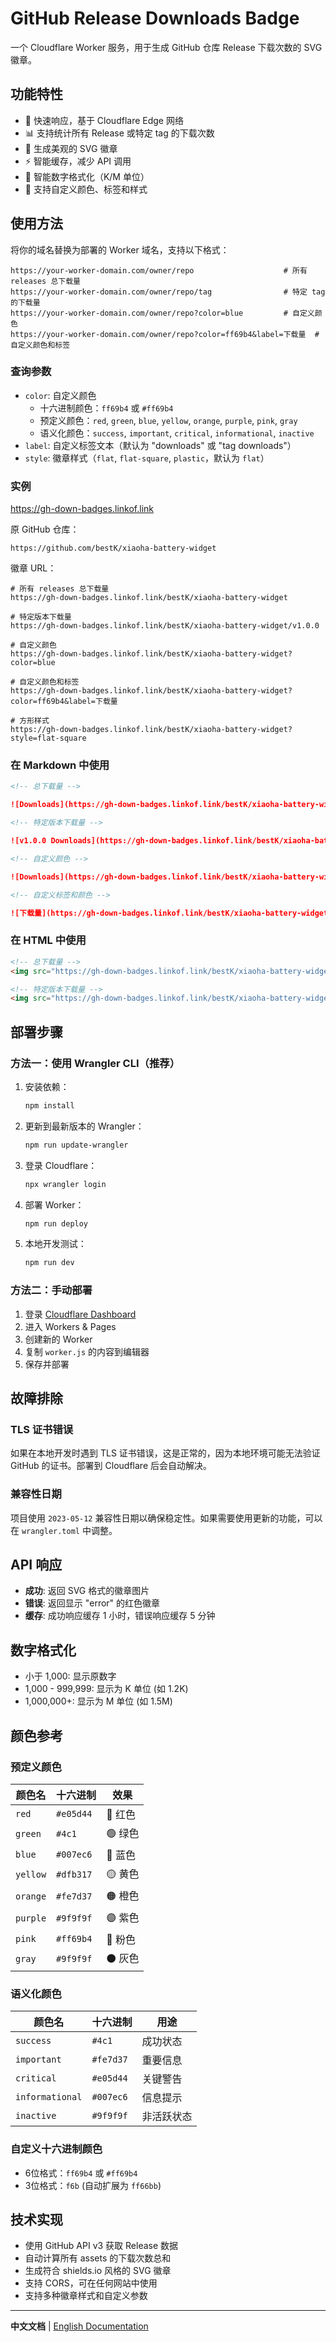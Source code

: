 # GitHub Release Downloads Badge

一个 Cloudflare Worker 服务，用于生成 GitHub 仓库 Release 下载次数的 SVG 徽章。

## 功能特性

-   🚀 快速响应，基于 Cloudflare Edge 网络
-   📊 支持统计所有 Release 或特定 tag 的下载次数
-   🎨 生成美观的 SVG 徽章
-   ⚡ 智能缓存，减少 API 调用
-   🔢 智能数字格式化（K/M 单位）
-   🎨 支持自定义颜色、标签和样式

## 使用方法

将你的域名替换为部署的 Worker 域名，支持以下格式：

```
https://your-worker-domain.com/owner/repo                    # 所有 releases 总下载量
https://your-worker-domain.com/owner/repo/tag                # 特定 tag 的下载量
https://your-worker-domain.com/owner/repo?color=blue         # 自定义颜色
https://your-worker-domain.com/owner/repo?color=ff69b4&label=下载量  # 自定义颜色和标签
```

### 查询参数

-   `color`: 自定义颜色
    -   十六进制颜色：`ff69b4` 或 `#ff69b4`
    -   预定义颜色：`red`, `green`, `blue`, `yellow`, `orange`, `purple`, `pink`, `gray`
    -   语义化颜色：`success`, `important`, `critical`, `informational`, `inactive`
-   `label`: 自定义标签文本（默认为 "downloads" 或 "tag downloads"）
-   `style`: 徽章样式（`flat`, `flat-square`, `plastic`，默认为 `flat`）

### 实例

https://gh-down-badges.linkof.link

原 GitHub 仓库：

```
https://github.com/bestK/xiaoha-battery-widget
```

徽章 URL：

```
# 所有 releases 总下载量
https://gh-down-badges.linkof.link/bestK/xiaoha-battery-widget

# 特定版本下载量
https://gh-down-badges.linkof.link/bestK/xiaoha-battery-widget/v1.0.0

# 自定义颜色
https://gh-down-badges.linkof.link/bestK/xiaoha-battery-widget?color=blue

# 自定义颜色和标签
https://gh-down-badges.linkof.link/bestK/xiaoha-battery-widget?color=ff69b4&label=下载量

# 方形样式
https://gh-down-badges.linkof.link/bestK/xiaoha-battery-widget?style=flat-square
```

### 在 Markdown 中使用

```markdown
<!-- 总下载量 -->

![Downloads](https://gh-down-badges.linkof.link/bestK/xiaoha-battery-widget)

<!-- 特定版本下载量 -->

![v1.0.0 Downloads](https://gh-down-badges.linkof.link/bestK/xiaoha-battery-widget/v1.0.0)

<!-- 自定义颜色 -->

![Downloads](https://gh-down-badges.linkof.link/bestK/xiaoha-battery-widget?color=blue)

<!-- 自定义标签和颜色 -->

![下载量](https://gh-down-badges.linkof.link/bestK/xiaoha-battery-widget?color=ff69b4&label=下载量)
```

### 在 HTML 中使用

```html
<!-- 总下载量 -->
<img src="https://gh-down-badges.linkof.link/bestK/xiaoha-battery-widget" alt="Downloads" />

<!-- 特定版本下载量 -->
<img src="https://gh-down-badges.linkof.link/bestK/xiaoha-battery-widget/v1.0.0" alt="v1.0.0 Downloads" />
```

## 部署步骤

### 方法一：使用 Wrangler CLI（推荐）

1. 安装依赖：

    ```bash
    npm install
    ```

2. 更新到最新版本的 Wrangler：

    ```bash
    npm run update-wrangler
    ```

3. 登录 Cloudflare：

    ```bash
    npx wrangler login
    ```

4. 部署 Worker：

    ```bash
    npm run deploy
    ```

5. 本地开发测试：
    ```bash
    npm run dev
    ```

### 方法二：手动部署

1. 登录 [Cloudflare Dashboard](https://dash.cloudflare.com/)
2. 进入 Workers & Pages
3. 创建新的 Worker
4. 复制 `worker.js` 的内容到编辑器
5. 保存并部署

## 故障排除

### TLS 证书错误

如果在本地开发时遇到 TLS 证书错误，这是正常的，因为本地环境可能无法验证 GitHub 的证书。部署到 Cloudflare 后会自动解决。

### 兼容性日期

项目使用 `2023-05-12` 兼容性日期以确保稳定性。如果需要使用更新的功能，可以在 `wrangler.toml` 中调整。

## API 响应

-   **成功**: 返回 SVG 格式的徽章图片
-   **错误**: 返回显示 "error" 的红色徽章
-   **缓存**: 成功响应缓存 1 小时，错误响应缓存 5 分钟

## 数字格式化

-   小于 1,000: 显示原数字
-   1,000 - 999,999: 显示为 K 单位 (如 1.2K)
-   1,000,000+: 显示为 M 单位 (如 1.5M)

## 颜色参考

### 预定义颜色

| 颜色名   | 十六进制  | 效果    |
| -------- | --------- | ------- |
| `red`    | `#e05d44` | 🔴 红色 |
| `green`  | `#4c1`    | 🟢 绿色 |
| `blue`   | `#007ec6` | 🔵 蓝色 |
| `yellow` | `#dfb317` | 🟡 黄色 |
| `orange` | `#fe7d37` | 🟠 橙色 |
| `purple` | `#9f9f9f` | 🟣 紫色 |
| `pink`   | `#ff69b4` | 🩷 粉色 |
| `gray`   | `#9f9f9f` | ⚫ 灰色 |

### 语义化颜色

| 颜色名          | 十六进制  | 用途       |
| --------------- | --------- | ---------- |
| `success`       | `#4c1`    | 成功状态   |
| `important`     | `#fe7d37` | 重要信息   |
| `critical`      | `#e05d44` | 关键警告   |
| `informational` | `#007ec6` | 信息提示   |
| `inactive`      | `#9f9f9f` | 非活跃状态 |

### 自定义十六进制颜色

-   6位格式：`ff69b4` 或 `#ff69b4`
-   3位格式：`f6b` (自动扩展为 `ff66bb`)

## 技术实现

-   使用 GitHub API v3 获取 Release 数据
-   自动计算所有 assets 的下载次数总和
-   生成符合 shields.io 风格的 SVG 徽章
-   支持 CORS，可在任何网站中使用
-   支持多种徽章样式和自定义参数

---

**中文文档** | [English Documentation](README.en.md)
